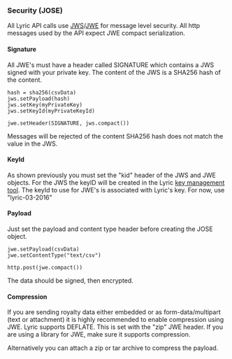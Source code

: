 ### Security (JOSE)

All Lyric API calls use [JWS](https://tools.ietf.org/html/rfc7515)/[JWE](https://tools.ietf.org/html/draft-ietf-jose-json-web-encryption-40) for message level security. All http messages used by the API expect JWE compact serialization.

#### Signature

All JWE's must have a header called SIGNATURE which contains a JWS signed with your private key. The content of the JWS is a SHA256 hash of the content.

    hash = sha256(csvData)
    jws.setPayload(hash)
    jws.setKey(myPrivateKey)
    jws.setKeyId(myPrivateKeyId)

    jwe.setHeader(SIGNATURE, jws.compact())

Messages will be rejected of the content SHA256 hash does not match the value in the JWS.

#### KeyId

As shown previously you must set the "kid" header of the JWS and JWE objects. For the JWS the keyID will be created in the Lyric [key management tool](/secure/key-management/#/keys). The keyId to use for JWE's is associated with Lyric's key. For now, use "lyric-03-2016"

#### Payload

Just set the payload and content type header before creating the JOSE object.

    jwe.setPayload(csvData)
    jwe.setContentType("text/csv")

    http.post(jwe.compact())

The data should be signed, then encrypted.

#### Compression

If you are sending royalty data either embedded or as form-data/multipart (text or attachment) it is highly recommended to enable compression using JWE. Lyric supports DEFLATE. This is set with the "zip" JWE header. If you are using a library for JWE, make sure it supports compression.

Alternatively you can attach a zip or tar archive to compress the payload.